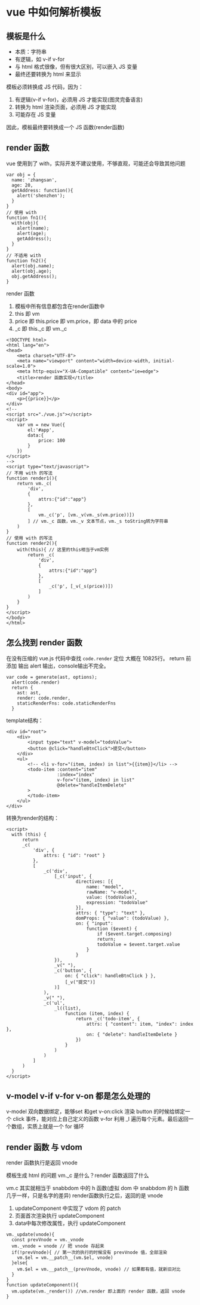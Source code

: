 # vue 中如何解析模板

## 模板是什么
- 本质：字符串
- 有逻辑，如 v-if v-for
- 与 html 格式很像，但有很大区别，可以嵌入 JS 变量
- 最终还要转换为 html 来显示

模板必须转换成 JS 代码，因为：
1. 有逻辑(v-if v-for)，必须用 JS 才能实现(图灵完备语言)
2. 转换为 html 渲染页面，必须用 JS 才能实现
3. 可能存在 JS 变量

因此，模板最终要转换成一个 JS 函数(render函数)

## render 函数

vue 使用到了 with，实际开发不建议使用，不够直观，可能还会导致其他问题
```
var obj = {
  name: 'zhangsan',
  age: 20,
  getAddress: function(){
    alert('shenzhen');
  }
} 
// 使用 with
function fn1(){
  with(obj){
    alert(name);
    alert(age);
    getAddress();
  }
}
// 不适用 with
function fn2(){
  alert(obj.name);
  alert(obj.age);
  obj.getAddress();
}
```
render 函数
1. 模板中所有信息都包含在render函数中
2. this 即 vm
3. price 即 this.price 即 vm.price，即 data 中的 price
4. _c 即 this._c 即 vm._c
```
<!DOCTYPE html>
<html lang="en">
<head>
    <meta charset="UTF-8">
    <meta name="viewport" content="width=device-width, initial-scale=1.0">
    <meta http-equiv="X-UA-Compatible" content="ie=edge">
    <title>render 函数实现</title>
</head>
<body>
<div id="app">
    <p>{{price}}</p>
</div>
<!-- 
<script src="./vue.js"></script>
<script>
    var vm = new Vue({
        el:'#app',
        data:{
            price: 100
        }
    })
</script> 
-->
<script type="text/javascript">
// 不用 with 的写法
function render1(){ 
    return vm._c(
        'div',
        {
            attrs:{"id":"app"}
        },
        [
            vm._c('p', [vm._v(vm._s(vm.price))])
        ] // vm._c 函数，vm._v 文本节点，vm._s toString转为字符串
    )
}
// 使用 with 的写法
function render2(){
    with(this){ // 这里的this相当于vm实例
        return _c(
            'div',
            {
                attrs:{"id":"app"}
            },
            [
                _c('p', [_v(_s(price))])
            ]
        )
    }
}
</script>
</body>
</html>
```
## 怎么找到 render 函数
在没有压缩的 vue.js 代码中查找 `code.render` 定位 大概在 10825行。
return 前添加 输出 alert 输出，console输出不完全。
```
var code = generate(ast, options);
  alert(code.render)
  return {
    ast: ast,
    render: code.render,
    staticRenderFns: code.staticRenderFns
  }
```
template结构：
```
<div id="root">
    <div>
        <input type="text" v-model="todoValue">
        <button @click="handleBtnClick">提交</button>
    </div>
    <ul>
        <!-- <li v-for="(item, index) in list">{{item}}</li> -->
        <todo-item :content="item"
                   :index="index"
                   v-for="(item, index) in list"
                   @delete="handleItemDelete"
        >
        </todo-item>
    </ul>
</div>
```
转换为render的结构：
```
<script>
  with (this) { 
      return 
      _c(
          'div', {
              attrs: { "id": "root" }
          },
          [
              _c('div', 
                  [_c('input', {
                          directives: [{ 
                              name: "model", 
                              rawName: "v-model", 
                              value: (todoValue), 
                              expression: "todoValue" 
                          }], 
                          attrs: { "type": "text" }, 
                          domProps: { "value": (todoValue) }, 
                          on: { "input": 
                              function ($event) { 
                                  if ($event.target.composing) 
                                  return; 
                                  todoValue = $event.target.value 
                              } 
                          }
                  }),
                  _v(" "), 
                  _c('button', { 
                      on: { "click": handleBtnClick } },
                      [_v("提交")]
                  )]
              ), 
              _v(" "), 
              _c('ul', 
                  _l((list), 
                      function (item, index) {
                          return _c('todo-item', {
                              attrs: { "content": item, "index": index },
                              on: { "delete": handleItemDelete }
                          })
                      }
                  )
              )
          ]
      ) 
  }
</script>
```

## v-model v-if v-for v-on 都是怎么处理的
v-model 双向数据绑定，能够set 和get 
v-on:click 渲染 button 的时候给绑定一个 click 事件，能对应上自己定义的函数
v-for 利用 _l 遍历每个元素。最后返回一个数组，实质上就是一个 for 循环

## render 函数 与 vdom 

render 函数执行是返回 vnode

模板生成 html 的问题
vm._c 是什么？render 函数返回了什么

vm.c 其实就相当于 snabbdom 中的 h 函数(虚拟 dom 中 snabbdom 的 h 函数几乎一样，只是名字的差异)
render函数执行之后，返回的是 vnode

1. updateComponent 中实现了 vdom 的 patch
2. 页面首次渲染执行 updateComponent 
3. data中每次修改属性，执行 updateComponent

```
vm._update(vnode){
  const prevVnode = vm._vnode
  vm._vnode = vnode // 把 vnode 存起来
  if(!prevVnode){ // 第一次的执行的时候没有 prevVnode 值，全部渲染
    vm.$el = vm.__patch__(vm.$el, vnode)
  }else{
    vm.$el = vm.__patch__(prevVnode, vnode) // 如果都有值，就新旧对比
  }
}
function updateComponent(){
  vm.update(vm._render()) //vm.render 即上面的 render 函数，返回 vnode
}
```
